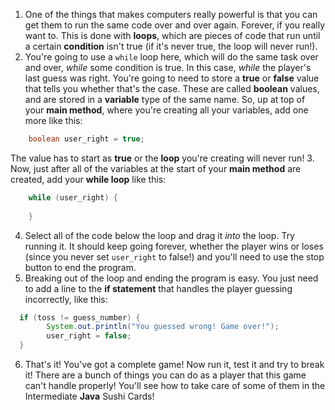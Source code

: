 1. One of the things that makes computers really powerful is that you can get them to run the same code over and over again. Forever, if you really want to. This is done with **loops**, which are pieces of code that run until a certain **condition** isn't true (if it's never true, the loop will never run!).
2. You're going to use a `while` loop here, which will do the same task over and over, *while* some condition is true. In this case, *while* the player's last guess was right. You're going to need to store a **true** or **false** value that tells you whether that's the case. These are called **boolean** values, and are stored in a **variable** type of the same name. So, up at top of your **main method**, where you're creating all your variables, add one more like this:
```java
	boolean user_right = true;
```
The value has to start as **true** or the **loop** you're creating will never run!
3. Now, just after all of the variables at the start of your **main method** are created, add your **while loop** like this:
```java
	while (user_right) {  
	
	}
```
4. Select all of the code below the loop and drag it *into* the loop. Try running it. It should keep going forever, whether the player wins or loses (since you never set `user_right` to false!) and you'll need to use the stop button to end the program.
5. Breaking out of the loop and ending the program is easy. You just need to add a line to the **if statement** that handles the player guessing incorrectly, like this:
```java
  if (toss != guess_number) {
  		System.out.println("You guessed wrong! Game over!");
  		user_right = false;
  }
```
6. That's it! You've got a complete game! Now run it, test it and try to break it! There are a bunch of things you can do as a player that this game can't handle properly! You'll see how to take care of some of them in the Intermediate **Java** Sushi Cards!